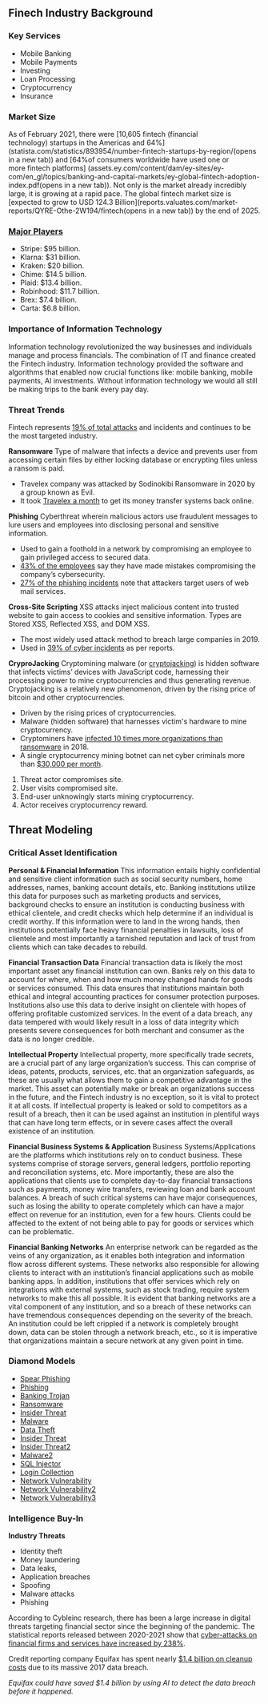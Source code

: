 ## Finech Industry Background
### Key Services
- Mobile Banking
- Mobile Payments
- Investing
- Loan Processing
- Cryptocurrency
- Insurance

### Market Size

As of February 2021, there were [10,605 fintech (financial technology) startups in the Americas and 64%] (statista.com/statistics/893954/number-fintech-startups-by-region/(opens in a new tab)) and [64%of consumers worldwide have used one or more fintech platforms] (assets.ey.com/content/dam/ey-sites/ey-com/en_gl/topics/banking-and-capital-markets/ey-global-fintech-adoption-index.pdf(opens in a new tab)). Not only is the market already incredibly large, it is growing at a rapid pace. The global fintech market size is [expected to grow to USD 124.3 Billion](reports.valuates.com/market-reports/QYRE-Othe-2W194/fintech(opens in a new tab)) by the end of 2025.

### [Major Players](https://www.forbes.com/sites/elizahaverstock/2021/06/08/the-11-biggest-fintech-companies-in-america-2021/?sh=13828a8f4f13)
- Stripe: $95 billion.
- Klarna: $31 billion.
- Kraken: $20 billion.
- Chime: $14.5 billion.
- Plaid: $13.4 billion.
- Robinhood: $11.7 billion.
- Brex: $7.4 billion.
- Carta: $6.8 billion.

### Importance of Information Technology

Information technology revolutionized the way businesses and individuals manage and process financials. The combination of IT and finance created the Fintech industry. Information technology provided the software and algorithms that enabled now crucial functions like: mobile banking, mobile payments, AI investments. Without information technology we would all still be making trips to the bank every pay day.

### Threat Trends
Fintech represents [19% of total attacks](https://finadium.com/ibm-cyber-report-shows-cryptojacking-growing-threat-to-finance/) and incidents and continues to be the most targeted industry.


**Ransomware**
Type of malware that infects a device and prevents user from accessing certain files by either locking database or encrypting files unless a ransom is paid.</p>

- Travelex company was attacked by Sodinokibi Ransomware in 2020 by a group known as Evil.
- It took [Travelex a month](https://www.reuters.com/article/us-britain-travelex/travelex-says-uk-money-transfer-and-wire-services-back-online-after-hack-idUSKBN1ZR1S5) to get its money transfer systems back online.

**Phishing**
Cyberthreat wherein malicious actors use fraudulent messages to lure users and employees into disclosing personal and sensitive information.
- Used to gain a foothold in a network by compromising an employee to gain privileged access to secured data.
- [43% of the employees](https://www.harbortg.com/blog/hybrid-work-makes-businesses-more-vulnerable-to-cybercriminals#:~:text=43%25%20of%20employees%20have%20made,more%20error%2Dprone%20when%20tired) say they have made mistakes compromising the company’s cybersecurity.
- [27% of the phishing incidents](https://finadium.com/ibm-cyber-report-shows-cryptojacking-growing-threat-to-finance/) note that attackers target users of web mail services.

**Cross-Site Scripting**
XSS attacks inject malicious content into trusted website to gain access to cookies and sensitive information. Types are Stored XSS, Reflected XSS, and DOM XSS.
- The most widely used attack method to breach large companies in 2019.
- Used in [39% of cyber incidents](https://www.wpexplorer.com/cross-site-scripting-wordpress/) as per reports.

**CryproJacking**
Cryptomining malware (or [cryptojacking](https://finadium.com/ibm-cyber-report-shows-cryptojacking-growing-threat-to-finance/)) is hidden software that infects victims’ devices with JavaScript code, harnessing their processing power to mine cryptocurrencies and thus generating revenue.
Cryptojacking is a relatively new phenomenon, driven by the rising price of bitcoin and other cryptocurrencies.
- Driven by the rising prices of cryptocurrencies.
- Malware (hidden software) that harnesses victim's hardware to mine cryptocurrency.
- Cryptominers have [infected 10 times more organizations than ransomware](https://www.kaspersky.com/blog/hidden-miners-botnet-threat/18488/) in 2018.
- A single cryptocurrency mining botnet can net cyber criminals more than [$30,000 per month](https://triagingx.com/blogs/view/txhunter-detects-cryptocurrency-malware).

1. Threat actor compromises site.
2. User visits compromised site.
3. End-user unknowingly starts mining cryptocurrency.
4. Actor receives cryptocurrency reward.

## Threat Modeling
### Critical Asset Identification

**Personal & Financial Information**
This information entails highly confidential and sensitive client information such as social security numbers, home addresses, names, banking account details, etc. Banking institutions utilize this data for purposes such as marketing products and services, background checks to ensure an institution is conducting business with ethical clientele, and credit checks which help determine if an individual is credit worthy. If this information were to land in the wrong hands, then institutions potentially face heavy financial penalties in lawsuits, loss of clientele and most importantly a tarnished reputation and lack of trust from clients which can take decades to rebuild.

**Financial Transaction Data**
Financial transaction data is likely the most important asset any financial institution can own. Banks rely on this data to account for where, when and how much money changed hands for goods or services consumed. This data ensures that institutions maintain both ethical and integral accounting practices for consumer protection purposes. Institutions also use this data to derive insight on clientele with hopes of offering profitable customized services. In the event of a data breach, any data tempered with would likely result in a loss of data integrity which presents severe consequences for both merchant and consumer as the data is no longer credible.

**Intellectual Property**
Intellectual property, more specifically trade secrets, are a crucial part of any large organization’s success. This can comprise of ideas, patents, products, services, etc. that an organization safeguards, as these are usually what allows them to gain a competitive advantage in the market. This asset can potentially make or break an organizations success in the future, and the Fintech industry is no exception, so it is vital to protect it at all costs. If intellectual property is leaked or sold to competitors as a result of a breach, then it can be used against an institution in plentiful ways that can have long term effects, or in severe cases affect the overall existence of an institution.

**Financial Business Systems & Application**
Business Systems/Applications are the platforms which institutions rely on to conduct business. These systems comprise of storage servers, general ledgers, portfolio reporting and reconciliation systems, etc. More importantly, these are also the applications that clients use to complete day-to-day financial transactions such as payments, money wire transfers, reviewing loan and bank account balances. A breach of such critical systems can have major consequences, such as losing the ability to operate completely which can have a major effect on revenue for an institution, even for a few hours. Clients could be affected to the extent of not being able to pay for goods or services which can be problematic.

**Financial Banking Networks**
An enterprise network can be regarded as the veins of any organization, as it enables both integration and information flow across different systems. These networks also responsible for allowing clients to interact with an institution’s financial applications such as mobile banking apps. In addition, institutions that offer services which rely on integrations with external systems, such as stock trading, require system networks to make this all possible. It is evident that banking networks are a vital component of any institution, and so a breach of these networks can have tremendous consequences depending on the severity of the breach. An institution could be left crippled if a network is completely  brought down, data can be stolen through a network breach, etc., so it is imperative that organizations maintain a secure network at any given point in time.

### Diamond Models
- [Spear Phishing](Slide18.jpeg)
- [Phishing](Slide19.jpeg)
- [Banking Trojan](Slide20.jpeg)
- [Ransomware](Slide21.jpeg)
- [Insider Threat](Slide22.jpeg)
- [Malware](Slide23.jpeg)
- [Data Theft](Slide24.jpeg)
- [Insider Threat](Slide25.jpeg)
- [Insider Threat2](Slide26.jpeg)
- [Malware2](Slide27.jpeg)
- [SQL Injector](Slide28.jpeg)
- [Login Collection](Slide29.jpeg)
- [Network Vulnerability](Slide30.jpeg)
- [Network Vulnerability2](Slide31.jpeg)
- [Network Vulnerability3](Slide32.jpeg)

### Intelligence Buy-In

**Industry Threats**
- Identity theft
- Money laundering
- Data leaks,
- Application breaches
- Spoofing
- Malware attacks
- Phishing

According to Cybleinc research, there has been a large increase in digital threats targeting financial sector since the beginning of the pandemic. The statistical reports released between 2020-2021 show that [cyber-attacks on financial firms and services have increased by 238%](https://www.zdnet.com/article/covid-19-blamed-for-238-surge-in-cyberattacks-against-banks/).

Credit reporting company Equifax has spent nearly [$1.4 billion on cleanup costs](https://www.bankinfosecurity.com/equifaxs-data-breach-costs-hit-14-billion-a-12473) due to its massive 2017 data breach.

_Equifax could have saved $1.4 billion by using AI to detect the data breach before it happened._
